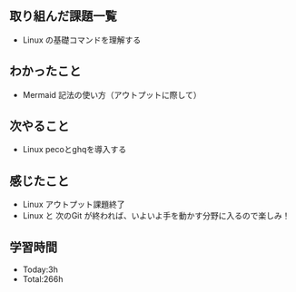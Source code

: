 ## 取り組んだ課題一覧
- Linux の基礎コマンドを理解する
## わかったこと
- Mermaid 記法の使い方（アウトプットに際して）
## 次やること
- Linux pecoとghqを導入する
## 感じたこと
- Linux アウトプット課題終了
- Linux と 次のGit が終われば、いよいよ手を動かす分野に入るので楽しみ！
## 学習時間
- Today:3h
- Total:266h
